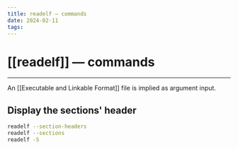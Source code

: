 ```yaml
---
title: readelf — commands
date: 2024-02-11
tags:
---
```


# [[readelf]] — commands

---

An [[Executable and Linkable Format]] file is implied as argument input.

## Display the sections' header

```sh
readelf --section-headers
readelf --sections
readelf -S
```